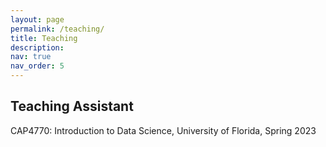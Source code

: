 ```yaml
---
layout: page
permalink: /teaching/
title: Teaching
description: 
nav: true
nav_order: 5
---
```


## Teaching Assistant
CAP4770: Introduction to Data Science, University of Florida, Spring 2023
